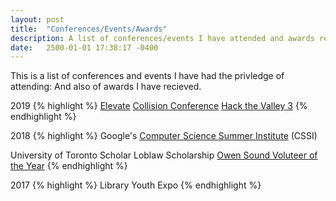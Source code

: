 ```yaml
---
layout: post
title:  "Conferences/Events/Awards"
description: A list of conferences/events I have attended and awards recieved
date:   2500-01-01 17:38:17 -0400
---
```

This is a list of conferences and events I have had the privledge of attending:
And also of awards I have recieved.

2019
{% highlight %}
[Elevate][elevate] 
[Collision Conference][collision]
[Hack the Valley 3][htv]
{% endhighlight %}

2018
{% highlight %}
Google's [Computer Science Summer Institute][cssi] (CSSI)

University of Toronto Scholar
Loblaw Scholarship
[Owen Sound Voluteer of the Year][volunteer]
{% endhighlight %}

2017
{% highlight %}
Library Youth Expo
{% endhighlight %}

[elevate]: https://elevate.ca/
[collision]: https://collisionconf.com/
[htv]: https://www.facebook.com/hackthevalley/
[cssi]: https://buildyourfuture.withgoogle.com/programs/computer-science-summer-institute/#!?detail-content-tabby_activeEl=overview
[volunteer]: http://www.bayshorebroadcasting.ca/news_item.php?NewsID=101481
